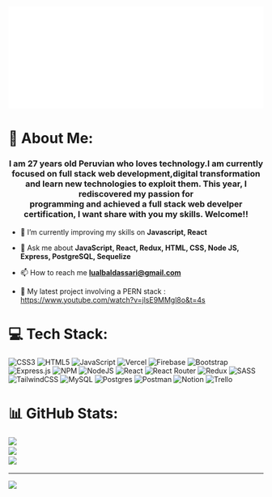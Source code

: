 <img src="https://github.com/BryanCPineda/BryanCPineda/blob/main/svg.svg" alt="hello world"/>



# 💫 About Me:
<h3 align="center">I am 27 years old Peruvian who loves technology.I am currently focused on full stack web development,digital transformation and learn new technologies to exploit them. This year, I rediscovered my passion for <br>programming and achieved a full stack web develper certification, I want share with you my skills. Welcome!! </h3>


- 🌱 I’m currently improving my skills on  **Javascript, React**

- 💬 Ask me about **JavaScript, React, Redux, HTML, CSS, Node JS, Express, PostgreSQL, Sequelize**

- 📫 How to reach me **lualbaldassari@gmail.com**

- 👀 My latest project involving a PERN stack :  https://www.youtube.com/watch?v=jlsE9MMgl8o&t=4s
  



# 💻 Tech Stack:
![CSS3](https://img.shields.io/badge/css3-%231572B6.svg?style=for-the-badge&logo=css3&logoColor=white) ![HTML5](https://img.shields.io/badge/html5-%23E34F26.svg?style=for-the-badge&logo=html5&logoColor=white) ![JavaScript](https://img.shields.io/badge/javascript-%23323330.svg?style=for-the-badge&logo=javascript&logoColor=%23F7DF1E) ![Vercel](https://img.shields.io/badge/vercel-%23000000.svg?style=for-the-badge&logo=vercel&logoColor=white) ![Firebase](https://img.shields.io/badge/firebase-%23039BE5.svg?style=for-the-badge&logo=firebase) ![Bootstrap](https://img.shields.io/badge/bootstrap-%23563D7C.svg?style=for-the-badge&logo=bootstrap&logoColor=white) ![Express.js](https://img.shields.io/badge/express.js-%23404d59.svg?style=for-the-badge&logo=express&logoColor=%2361DAFB) ![NPM](https://img.shields.io/badge/NPM-%23000000.svg?style=for-the-badge&logo=npm&logoColor=white) ![NodeJS](https://img.shields.io/badge/node.js-6DA55F?style=for-the-badge&logo=node.js&logoColor=white) ![React](https://img.shields.io/badge/react-%2320232a.svg?style=for-the-badge&logo=react&logoColor=%2361DAFB) ![React Router](https://img.shields.io/badge/React_Router-CA4245?style=for-the-badge&logo=react-router&logoColor=white) ![Redux](https://img.shields.io/badge/redux-%23593d88.svg?style=for-the-badge&logo=redux&logoColor=white) ![SASS](https://img.shields.io/badge/SASS-hotpink.svg?style=for-the-badge&logo=SASS&logoColor=white) ![TailwindCSS](https://img.shields.io/badge/tailwindcss-%2338B2AC.svg?style=for-the-badge&logo=tailwind-css&logoColor=white) ![MySQL](https://img.shields.io/badge/mysql-%2300f.svg?style=for-the-badge&logo=mysql&logoColor=white) ![Postgres](https://img.shields.io/badge/postgres-%23316192.svg?style=for-the-badge&logo=postgresql&logoColor=white) ![Postman](https://img.shields.io/badge/Postman-FF6C37?style=for-the-badge&logo=postman&logoColor=white) ![Notion](https://img.shields.io/badge/Notion-%23000000.svg?style=for-the-badge&logo=notion&logoColor=white) ![Trello](https://img.shields.io/badge/Trello-%23026AA7.svg?style=for-the-badge&logo=Trello&logoColor=white)
# 📊 GitHub Stats:
![](https://github-readme-stats.vercel.app/api?username=Lualbaldassari&theme=dark&hide_border=false&include_all_commits=true&count_private=false)<br/>
![](https://github-readme-streak-stats.herokuapp.com/?user=Lualbaldassari&theme=dark&hide_border=false)<br/>
![](https://github-readme-stats.vercel.app/api/top-langs/?username=Lualbaldassari&theme=dark&hide_border=false&include_all_commits=true&count_private=false&layout=compact)

---
[![](https://visitcount.itsvg.in/api?id=Lualbaldassari&icon=0&color=0)](https://visitcount.itsvg.in)

<!-- Proudly created with GPRM ( https://gprm.itsvg.in ) -->
